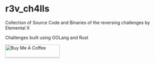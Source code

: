 # r3v_ch4lls
Collection of Source Code and Binaries of the reversing challenges by Elemental X


Challenges built using GOLang and Rust 

<a href="https://www.buymeacoffee.com/xelemental" target="_blank"><img src="https://www.buymeacoffee.com/assets/img/custom_images/orange_img.png" alt="Buy Me A Coffee" style="height: 41px !important;width: 174px !important;box-shadow: 0px 3px 2px 0px rgba(190, 190, 190, 0.5) !important;-webkit-box-shadow: 0px 3px 2px 0px rgba(190, 190, 190, 0.5) !important;" ></a>
